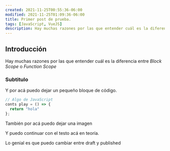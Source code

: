 ```yaml
---
created: 2021-11-25T00:55:36-06:00
modified: 2021-11-25T01:09:36-06:00
title: Primer post de prueba.
tags: [JavaScript, VueJS]
description: Hay muchas razones por las que entender cuál es la diferencia entre *Block Scope* o *Function Scope*
---
```


## Introducción

Hay muchas razones por las que entender cuál es la diferencia entre _Block Scope_ o _Function Scope_

### Subtitulo

Y por acá puedo dejar un pequeño bloque de código.

```js
// Algo de JavaScript
conts play = () => {
  return "hola"
};
```

También por acá puedo dejar una imagen

<post-image src="/primer-post-de-prueba/9fa03c9bc31b0b5617d3ba7f04fbd496.jpg" alt="primer post de prueba"></post-image>

Y puedo continuar con el testo acá en teoría.

Lo genial es que puedo cambiar entre draft y published
